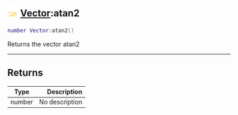 ## <img src="../../.gitbook/assets/shared.png" width="24" height=24 /> [Vector](https://iaswiki.rawr.dev/readme/vector):atan2

```lua
number Vector:atan2()
```

Returns the vector atan2

------
## Returns

| Type   | Description |
| ------ | ----------: |
| number | No description |

